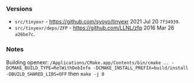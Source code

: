 ### Versions

- `src/tinyexr` - https://github.com/syoyo/tinyexr 2021 Jul 20 `7f34939`.
- `src/tinyexr/deps/ZFP` - https://github.com/LLNL/zfp 2016 Mar 26 `a26be7c`.

### Notes

Building openexr: `/Applications/CMake.app/Contents/bin/cmake .. -DCMAKE_BUILD_TYPE=RelWithDebInfo -DCMAKE_INSTALL_PREFIX=build/install -DBUILD_SHARED_LIBS=OFF` then `make -j 8`
